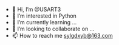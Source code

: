 - 👋 Hi, I’m @USART3
- 👀 I’m interested in Python
- 🌱 I’m currently learning ...
- 💞️ I’m looking to collaborate on ...
- 📫 How to reach me sylgdxyb@163.com
<!---
USART3/USART3 is a ✨ special ✨ repository because its `README.md` (this file) appears on your GitHub profile.
You can click the Preview link to take a look at your changes.
--->
